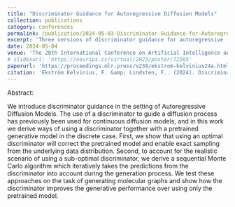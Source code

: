 ```yaml
---
title: "Discriminator Guidance for Autoregressive Diffusion Models"
collection: publications
category: conferences
permalink: /publication/2024-05-03-Discriminator-Guidance-for-Autoregressive-Diffusion-Models
excerpt: 'Three versions of discriminator guidance for autoregressive (diffusion) models'
date: 2024-05-04
venue: 'The 28th International Conference on Artificial Intelligence and Statistics (AISTATS)'
# slidesurl: 'https://neurips.cc/virtual/2023/poster/72565'
paperurl: 'https://proceedings.mlr.press/v238/ekstrom-kelvinius24a.html'
citation: 'Ekström Kelvinius, F. &amp; Lindsten, F.. (2024). Discriminator Guidance for Autoregressive Diffusion Models. <i>Proceedings of The 27th International Conference on Artificial Intelligence and Statistics</i>, in <i>Proceedings of Machine Learning Research</i> 238:3403-3411 Available from https://proceedings.mlr.press/v238/ekstrom-kelvinius24a.html.'
---
```


Abstract:

We introduce discriminator guidance in the setting of Autoregressive Diffusion Models. The use of a discriminator to guide a diffusion process has previously been used for continuous diffusion models, and in this work we derive ways of using a discriminator together with a pretrained generative model in the discrete case. First, we show that using an optimal discriminator will correct the pretrained model and enable exact sampling from the underlying data distribution. Second, to account for the realistic scenario of using a sub-optimal discriminator, we derive a sequential Monte Carlo algorithm which iteratively takes the predictions from the discriminator into account during the generation process. We test these approaches on the task of generating molecular graphs and show how the discriminator improves the generative performance over using only the pretrained model.